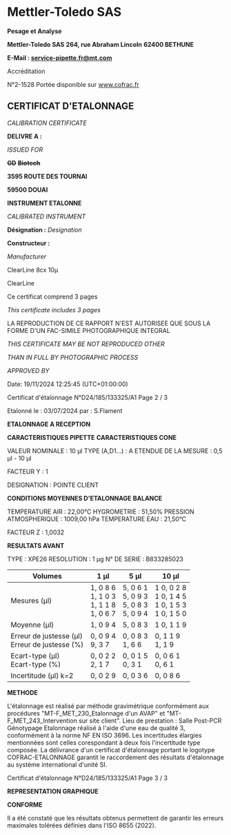# **Mettler-Toledo SAS**

**Pesage et Analyse**

**Mettler-Toledo SAS**
**264, rue Abraham Lincoln**
**62400 BETHUNE**

**E-Mail : service-pipette.fr@mt.com**

Accréditation

N°2-1528
Portée disponible
sur www.cofrac.fr
## **CERTIFICAT D'ETALONNAGE**

_CALIBRATION CERTIFICATE_


**DELIVRE A :**

_ISSUED FOR_


~~**GD**~~ ~~**Biotech**~~

**3595 ROUTE DES TOURNAI**

**59500 DOUAI**


**INSTRUMENT ETALONNE**

_CALIBRATED INSTRUMENT_


**Désignation :**
_Designation_

**Constructeur :**

_Manufacturer_


ClearLine 8cx 10µ

ClearLine



Ce certificat comprend 3 pages

_This certificate includes 3 pages_

LA REPRODUCTION DE CE RAPPORT N'EST AUTORISEE QUE SOUS
LA FORME D'UN FAC-SIMILE PHOTOGRAPHIQUE INTEGRAL

_THIS CERTIFICATE MAY BE NOT REPRODUCED OTHER_

_THAN IN FULL BY PHOTOGRAPHIC PROCESS_


_APPROVED BY_

Date: 19/11/2024 12:25:45 (UTC+01:00:00)

Certificat d'étalonnage N°D24/185/133325/A1  Page 2 / 3

Etalonné le : 03/07/2024 par : S.Flament

**ETALONNAGE A RECEPTION**

**CARACTERISTIQUES PIPETTE** **CARACTERISTIQUES CONE**


VALEUR NOMINALE : 10 µl
TYPE (A,D1...) : A
ETENDUE DE LA MESURE : 0,5 µl - 10 µl

FACTEUR Y : 1


DESIGNATION : POINTE CLIENT


**CONDITIONS MOYENNES D'ETALONNAGE** **BALANCE**


TEMPERATURE AIR : 22,00°C
HYGROMETRIE : 51,50%
PRESSION ATMOSPHERIQUE : 1009,00 hPa
TEMPERATURE EAU : 21,50°C

FACTEUR Z : 1,0032

**RESULTATS AVANT**


TYPE : XPE26
RESOLUTION : 1 µg
N° DE SERIE : B833285023










|Volumes|1 µl|5 µl|10 µl|
|---|---|---|---|
|Mesures (µl)|1, 0 8 6<br>1, 1 0 3<br>1, 1 1 8<br>1, 0 6 7|5, 0 6 1<br>5, 0 9 3<br>5, 0 8 3<br>5, 0 9 4|1 0, 0 2 8<br>1 0, 1 4 5<br>1 0, 1 5 3<br>1 0, 1 5 0|
|Moyenne (µl)|1, 0 9 4|5, 0 8 3|1 0, 1 1 9|
|Erreur de justesse (µl)<br>Erreur de justesse (%)|0, 0 9 4<br>9, 3 7|0, 0 8 3<br>1, 6 6|0, 1 1 9<br>1, 1 9|
|Ecart-type (µl)<br>Ecart-type (%)|0, 0 2 2<br>2, 1 7|0, 0 1 5<br>0, 3 1|0, 0 6 1<br>0, 6 1|
|Incertitude (µl) k=2|0, 0 2 9|0, 0 3 6|0, 0 8 6|


**METHODE**

L'étalonnage est réalisé par méthode gravimétrique conformément aux procédures "MT-F_MET_230_Etalonnage d'un AVAP" et
"MT-F_MET_243_Intervention sur site client".
Lieu de prestation : Salle Post-PCR Génotypage
Etalonnage réalisé à l'aide d'une eau de qualité 3, conformément à la norme NF EN ISO 3696.
Les incertitudes élargies mentionnées sont celles corespondant à deux fois l'incertitude type composée.
La délivrance d'un certificat d'étalonnage portant le logotype COFRAC-ETALONNAGE garantit le raccordement des résultats d'étalonnage au système
international d'unité SI.

Certificat d'étalonnage N°D24/185/133325/A1  Page 3 / 3

**REPRESENTATION GRAPHIQUE**

**CONFORME**

Il a été constaté que les résultats obtenus permettent de garantir les erreurs maximales tolérées définies dans l'ISO 8655 (2022).

